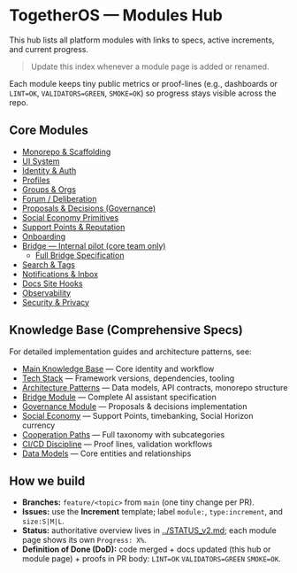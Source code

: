 # TogetherOS — Modules Hub

This hub lists all platform modules with links to specs, active increments, and current progress.

> Update this index whenever a module page is added or renamed.

Each module keeps tiny public metrics or proof-lines (e.g., dashboards or `LINT=OK`, `VALIDATORS=GREEN`, `SMOKE=OK`) so progress stays visible across the repo.

## Core Modules

- [Monorepo & Scaffolding](./scaffold.md)
- [UI System](./ui.md)
- [Identity & Auth](./auth.md)
- [Profiles](./profiles.md)
- [Groups & Orgs](./groups.md)
- [Forum / Deliberation](./forum.md)
- [Proposals & Decisions (Governance)](../../governance.md)
- [Social Economy Primitives](modules/social-economy.md)
- [Support Points & Reputation](./reputation.md)
- [Onboarding](./onboarding.md)
- [Bridge — Internal pilot (core team only)](./bridge/landing-pilot.md)
  - [Full Bridge Specification](../../bridge.md)
- [Search & Tags](./search.md)
- [Notifications & Inbox](./notifications.md)
- [Docs Site Hooks](./docs-hooks.md)
- [Observability](./observability.md)
- [Security & Privacy](./security.md)

## Knowledge Base (Comprehensive Specs)

For detailed implementation guides and architecture patterns, see:

- [Main Knowledge Base](../../.claude/knowledge/togetheros-kb.md) — Core identity and workflow
- [Tech Stack](../.tech-stack.md) — Framework versions, dependencies, tooling
- [Architecture Patterns](../.architecture.md) — Data models, API contracts, monorepo structure
- [Bridge Module](../../bridge.md) — Complete AI assistant specification
- [Governance Module](../../governance.md) — Proposals & decisions implementation
- [Social Economy](../.modules/social-economy.md) — Support Points, timebanking, Social Horizon currency
- [Cooperation Paths](../../.cooperation-paths.md) — Full taxonomy with subcategories
- [CI/CD Discipline](../../.claude/knowledge/ci-cd-discipline.md) — Proof lines, validation workflows
- [Data Models](../../.data-models.md) — Core entities and relationships

## How we build

- **Branches:** `feature/<topic>` from `main` (one tiny change per PR).
- **Issues:** use the **Increment** template; label `module:`, `type:increment`, and `size:S|M|L`.
- **Status:** authoritative overview lives in [../STATUS_v2.md](../STATUS_v2.md); each module page shows its own `Progress: X%`.
- **Definition of Done (DoD):** code merged + docs updated (this hub or module page) + proofs in PR body: `LINT=OK` `VALIDATORS=GREEN` `SMOKE=OK`.
